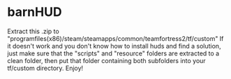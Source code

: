 barnHUD
=======
Extract this .zip to "programfiles(x86)/steam/steamapps/common/teamfortress2/tf/custom"
If it doesn't work and you don't know how to install huds and find a solution, just make sure that the "scripts" and "resource" folders are extracted to a clean folder, then put that folder containing both subfolders into your tf/custom directory.
Enjoy!
